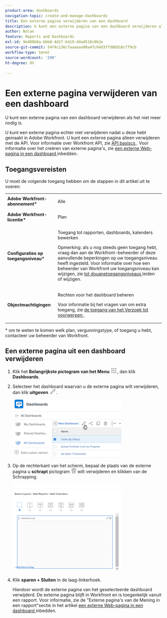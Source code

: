 ```yaml
---
product-area: dashboards
navigation-topic: create-and-manage-dashboards
title: Een externe pagina verwijderen van een dashboard
description: U kunt een externe pagina van een dashboard verwijderen als het niet meer nodig is.
author: Nolan
feature: Reports and Dashboards
exl-id: 9e400b8a-bbb8-4d1f-b419-d4a4518c0b2e
source-git-commit: 54f4c136cfaaaaaa90a4fc64d3ffd06816cff9cb
workflow-type: tm+mt
source-wordcount: '299'
ht-degree: 0%

---
```


# Een externe pagina verwijderen van een dashboard

U kunt een externe pagina van een dashboard verwijderen als het niet meer nodig is.

U kunt een externe pagina echter niet verwijderen nadat u deze hebt gemaakt in Adobe Workfront. U kunt een externe pagina alleen verwijderen met de API. Voor informatie over Workfront API, zie [ API basiscs ](../../../wf-api/general/api-basics.md). Voor informatie over het creëren van externe pagina&#39;s, zie [ een externe Web-pagina in een dashboard ](../../../reports-and-dashboards/dashboards/creating-and-managing-dashboards/embed-external-web-page-dashboard.md) inbedden.

## Toegangsvereisten

U moet de volgende toegang hebben om de stappen in dit artikel uit te voeren:

<table style="table-layout:auto"> 
 <col> 
 <col> 
 <tbody> 
  <tr> 
   <td role="rowheader"><strong>Adobe Workfront-abonnement*</strong></td> 
   <td> <p>Alle</p> </td> 
  </tr> 
  <tr> 
   <td role="rowheader"><strong>Adobe Workfront-licentie*</strong></td> 
   <td> <p>Plan </p> </td> 
  </tr> 
  <tr> 
   <td role="rowheader"><strong>Configuraties op toegangsniveau*</strong></td> 
   <td> <p>Toegang tot rapporten, dashboards, kalenders bewerken</p> <p>Opmerking: als u nog steeds geen toegang hebt, vraag dan aan de Workfront-beheerder of deze aanvullende beperkingen op uw toegangsniveau heeft ingesteld. Voor informatie over hoe een beheerder van Workfront uw toegangsniveau kan wijzigen, zie <a href="../../../administration-and-setup/add-users/configure-and-grant-access/create-modify-access-levels.md" class="MCXref xref"> tot douanetoegangsniveaus </a> leiden of wijzigen.</p> </td> 
  </tr> 
  <tr> 
   <td role="rowheader"><strong>Objectmachtigingen</strong></td> 
   <td> <p>Rechten voor het dashboard beheren</p> <p>Voor informatie bij het vragen van om extra toegang, zie <a href="../../../workfront-basics/grant-and-request-access-to-objects/request-access.md" class="MCXref xref"> de toegang van het Verzoek tot voorwerpen </a>.</p> </td> 
  </tr> 
 </tbody> 
</table>

&#42; om te weten te komen welk plan, vergunningstype, of toegang u hebt, contacteer uw beheerder van Workfront.

## Een externe pagina uit een dashboard verwijderen

1. Klik het **Belangrijkste pictogram van het Menu** ![](assets/main-menu-icon.png), dan klik **Dashboards**.
1. Selecteer het dashboard waarvan u de externe pagina wilt verwijderen, dan klik **uitgeven** ![](assets/edit-icon.png).

   ![ selecteer het Edit pictogram.](assets/nwe-editdashboard2021-350x188.png)

1. Op de rechterkant van het scherm, bepaal de plaats van de externe pagina u **schrapt** pictogram ![](assets/delete.png) wilt verwijderen en klikken van de Schrapping.

   ![](assets/delete-external-page-icon-inside-dashboard-nwe-350x284.png)

1. Klik **sparen + Sluiten** in de laag-linkerhoek.

   Hierdoor wordt de externe pagina van het geselecteerde dashboard verwijderd. De externe pagina blijft in Workfront en is toegankelijk vanuit een rapport. Voor informatie, zie de &quot;Externe pagina&#39;s van de Mening in een rapport&quot;sectie in het artikel [ een externe Web-pagina in een dashboard ](../../../reports-and-dashboards/dashboards/creating-and-managing-dashboards/embed-external-web-page-dashboard.md) inbedden.
